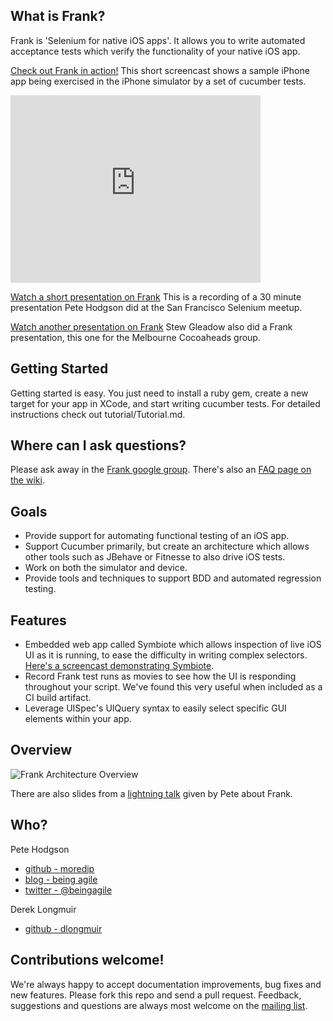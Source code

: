 What is Frank?
----

Frank is 'Selenium for native iOS apps'. It allows you to write automated acceptance tests which verify the functionality of your native iOS app.

[Check out Frank in action!](http://sl.thepete.net/frank_ea_demo) This short screencast shows a sample iPhone app being exercised in the iPhone simulator by a set of cucumber tests.

<iframe src="http://player.vimeo.com/video/21860134" width="400" height="300" frameborder="0"></iframe>

[Watch a short presentation on Frank](http://bit.ly/fyUfJE) This is a recording of a 30 minute presentation Pete Hodgson did at the San Francisco Selenium meetup.

[Watch another presentation on Frank](http://www.melbournecocoaheads.com/testing-ios-apps-with-frank-slides-and-videos/) Stew Gleadow also did a Frank presentation, this one for the Melbourne Cocoaheads group.


Getting Started
---------------

Getting started is easy. You just need to install a ruby gem, create a new target for your app in XCode, and start writing cucumber tests. For detailed instructions check out tutorial/Tutorial.md.


Where can I ask questions?
-----
Please ask away in the [Frank google group](http://groups.google.com/group/frank-discuss). There's also an [FAQ page on the wiki](https://github.com/moredip/Frank/wiki/FAQs).

Goals
-----

* Provide support for automating functional testing of an iOS app.
* Support Cucumber primarily, but create an architecture which allows other tools such as JBehave or Fitnesse to also drive iOS tests. 
* Work on both the simulator and device.
* Provide tools and techniques to support BDD and automated regression testing.


Features
--------

* Embedded web app called Symbiote which allows inspection of live iOS UI as it is running, to ease the difficulty in writing complex selectors. [Here's a screencast demonstrating Symbiote](http://vimeo.com/22644221).
* Record Frank test runs as movies to see how the UI is responding throughout your script. We've found this very useful when included as a CI build artifact. 
* Leverage UISpec's UIQuery syntax to easily select specific GUI elements within your app.


Overview
--------

![Frank Architecture Overview](https://github.com/moredip/frank/raw/master/doc/Frank%20Architecture.png)

There are also slides from a [lightning talk](http://moredip.github.com/frank_lightning_talk_slides.html)
given by Pete about Frank.


Who?
----

Pete Hodgson

* [github - moredip](http://github.com/moredip)
* [blog - being agile](http://blog.thepete.net/)
* [twitter - @beingagile](http://twitter.com/beingagile)

Derek Longmuir

* [github - dlongmuir](http://github.com/dlongmuir)


Contributions welcome!
------------

We're always happy to accept documentation improvements, bug fixes and new features. Please fork this repo and
send a pull request. Feedback, suggestions and questions are always most welcome on the [mailing list](http://groups.google.com/group/frank-discuss).
